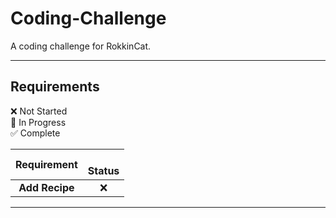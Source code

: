 # Coding-Challenge
A coding challenge for RokkinCat.

----

## Requirements

:x: Not Started    
:large_orange_diamond: In Progress    
:white_check_mark: Complete    


|              Requirement         |  <br>Status       | 
|:--------------------------------:|:-----------------:|
|**Add Recipe**                    | :x:               |   
  
----
